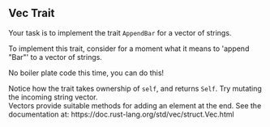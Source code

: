 ## Vec Trait


Your task is to implement the trait
`AppendBar` for a vector of strings.

To implement this trait, consider for
a moment what it means to 'append "Bar"'
to a vector of strings.

No boiler plate code this time,
you can do this!

<div class="hint">Notice how the trait takes ownership of <code>self</code>, and returns <code>Self</code>.
Try mutating the incoming string vector.</div>
<div class="hint">Vectors provide suitable methods for adding an element at the end. See
the documentation at: <a>https://doc.rust-lang.org/std/vec/struct.Vec.html</a></div>